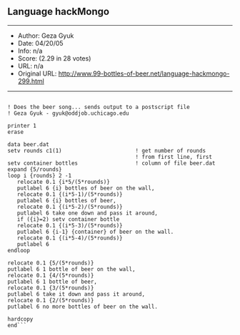 
## Language hackMongo ##
---
- Author: Geza Gyuk
- Date: 04/20/05
- Info: n/a
- Score:  (2.29 in 28 votes)
- URL: n/a
- Original URL: http://www.99-bottles-of-beer.net/language-hackmongo-299.html
---

```hackMongo is an extension of the Mongo plotting package

! Does the beer song... sends output to a postscript file
! Geza Gyuk - gyuk@oddjob.uchicago.edu

printer 1
erase

data beer.dat
setv rounds c1(1)                       ! get number of rounds
                                        ! from first line, first
setv container bottles                  ! column of file beer.dat
expand {5/rounds}
loop i {rounds} 2 -1
   relocate 0.1 {i*5/(5*rounds)}
   putlabel 6 {i} bottles of beer on the wall,
   relocate 0.1 {(i*5-1)/(5*rounds)}
   putlabel 6 {i} bottles of beer,
   relocate 0.1 {(i*5-2)/(5*rounds)}
   putlabel 6 take one down and pass it around,
   if ({i}=2) setv container bottle
   relocate 0.1 {(i*5-3)/(5*rounds)}
   putlabel 6 {i-1} {container} of beer on the wall.
   relocate 0.1 {(i*5-4)/(5*rounds)}
   putlabel 6
endloop

relocate 0.1 {5/(5*rounds)}
putlabel 6 1 bottle of beer on the wall,
relocate 0.1 {4/(5*rounds)}
putlabel 6 1 bottle of beer,
relocate 0.1 {3/(5*rounds)}
putlabel 6 take it down and pass it around,
relocate 0.1 {2/(5*rounds)}
putlabel 6 no more bottles of beer on the wall.

hardcopy
end```